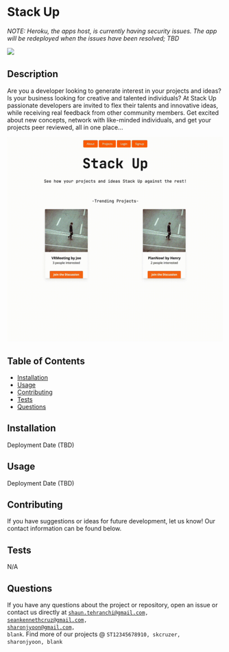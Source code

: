 # Stack Up
*NOTE: Heroku, the apps host, is currently having security issues. The app will be redeployed when the issues have been resolved; TBD*

<img src="https://img.shields.io/badge/License-MIT-blue.svg">

## Description
 Are you a developer looking to generate interest in your projects and ideas? Is your business looking for creative and talented individuals? At Stack Up passionate developers are invited to flex their talents and innovative ideas, while receiving real feedback from other community members. Get excited about new concepts, network with like-minded individuals, and get your projects peer reviewed, all in one place...
 
 ![Demo Gif](./demogif.gif)

## Table of Contents
- [Installation](#installation)
- [Usage](#usage)
- [Contributing](#contributing)
- [Tests](#tests)
- [Questions](#questions)
## Installation
Deployment Date (TBD)
## Usage
 Deployment Date (TBD)
## Contributing
 If you have suggestions or ideas for future development, let us know! Our contact information can be found below.
## Tests
 N/A
## Questions
If you have any questions about the project or repository, open an issue or contact us directly at <code>shaun.tehranchi@gmail.com, seankennethcruz@gmail.com, sharonjyoon@gmail.com, blank</code>. Find more of our projects @ <code>ST12345678910, skcruzer, sharonjyoon, blank</code>
 
